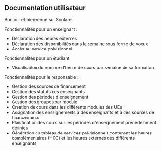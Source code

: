 ## Documentation utilisateur


Bonjour et bienvenue sur Scolarel.

Fonctionnalités pour un enseignant : 
- Déclaration des heures externes
- Déclaration des disponibilités dans la semaine sous forme de voeux
- Accès au service prévisionnel

Fonctionnalités pour un étudiant
- Visualisation du nombre d’heure de cours par semaine de sa formation

Fonctionnalités pour le responsable :
- Gestion des sources de financement
- Gestion des statuts des enseignants
- Gestion des périodes d'enseignement
- Gestion des groupes par module
- Création de cours dans les différents modules des UEs
- Assignation des enseignements à des enseignants et à des sources de financements
- Planification des cours sur les périodes d'enseignement précédemment définies
- Génération du tableau de services prévisionnels contenant les heures complémentaires (HCC) et les heures externes des différents enseignants

